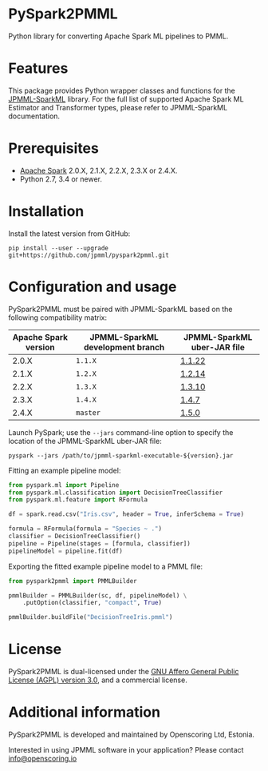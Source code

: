 PySpark2PMML
============

Python library for converting Apache Spark ML pipelines to PMML.

# Features #

This package provides Python wrapper classes and functions for the [JPMML-SparkML](https://github.com/jpmml/jpmml-sparkml) library. For the full list of supported Apache Spark ML Estimator and Transformer types, please refer to JPMML-SparkML documentation.

# Prerequisites #

* [Apache Spark](http://spark.apache.org/) 2.0.X, 2.1.X, 2.2.X, 2.3.X or 2.4.X.
* Python 2.7, 3.4 or newer.

# Installation #

Install the latest version from GitHub:
```
pip install --user --upgrade git+https://github.com/jpmml/pyspark2pmml.git
```

# Configuration and usage #

PySpark2PMML must be paired with JPMML-SparkML based on the following compatibility matrix:

| Apache Spark version | JPMML-SparkML development branch | JPMML-SparkML uber-JAR file |
|----------------------|----------------------------------|-----------------------------|
| 2.0.X | `1.1.X` | [1.1.22](https://github.com/jpmml/jpmml-sparkml/releases/download/1.1.22/jpmml-sparkml-executable-1.1.22.jar) |
| 2.1.X | `1.2.X` | [1.2.14](https://github.com/jpmml/jpmml-sparkml/releases/download/1.2.14/jpmml-sparkml-executable-1.2.14.jar) |
| 2.2.X | `1.3.X` | [1.3.10](https://github.com/jpmml/jpmml-sparkml/releases/download/1.3.10/jpmml-sparkml-executable-1.3.10.jar) |
| 2.3.X | `1.4.X` | [1.4.7](https://github.com/jpmml/jpmml-sparkml/releases/download/1.4.7/jpmml-sparkml-executable-1.4.7.jar) |
| 2.4.X | `master` | [1.5.0](https://github.com/jpmml/jpmml-sparkml/releases/download/1.5.0/jpmml-sparkml-executable-1.5.0.jar) |

Launch PySpark; use the `--jars` command-line option to specify the location of the JPMML-SparkML uber-JAR file:
```
pyspark --jars /path/to/jpmml-sparkml-executable-${version}.jar
```

Fitting an example pipeline model:

```python
from pyspark.ml import Pipeline
from pyspark.ml.classification import DecisionTreeClassifier
from pyspark.ml.feature import RFormula

df = spark.read.csv("Iris.csv", header = True, inferSchema = True)

formula = RFormula(formula = "Species ~ .")
classifier = DecisionTreeClassifier()
pipeline = Pipeline(stages = [formula, classifier])
pipelineModel = pipeline.fit(df)
```

Exporting the fitted example pipeline model to a PMML file:

```python
from pyspark2pmml import PMMLBuilder

pmmlBuilder = PMMLBuilder(sc, df, pipelineModel) \
	.putOption(classifier, "compact", True)

pmmlBuilder.buildFile("DecisionTreeIris.pmml")
```

# License #

PySpark2PMML is dual-licensed under the [GNU Affero General Public License (AGPL) version 3.0](http://www.gnu.org/licenses/agpl-3.0.html), and a commercial license.

# Additional information #

PySpark2PMML is developed and maintained by Openscoring Ltd, Estonia.

Interested in using JPMML software in your application? Please contact [info@openscoring.io](mailto:info@openscoring.io)

